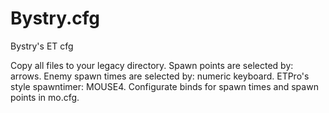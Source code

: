 # Bystry.cfg
Bystry's ET cfg 

Copy all files to your legacy directory. 
Spawn points are selected by: arrows.
Enemy spawn times are selected by: numeric keyboard.
ETPro's style spawntimer: MOUSE4.
Configurate binds for spawn times and spawn points in mo.cfg.
